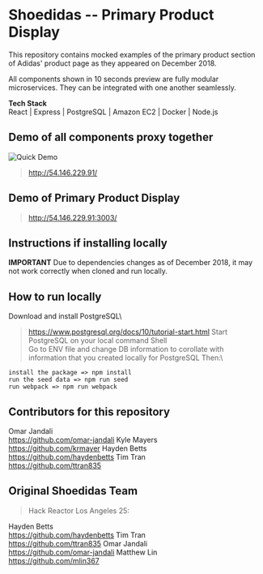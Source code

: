 # Shoedidas -- Primary Product Display
This repository contains mocked examples of the primary product section of Adidas' product page as they appeared on December 2018.

All components shown in 10 seconds preview are fully modular microservices. They can be integrated with one another seamlessly.

**Tech Stack**\
React | Express | PostgreSQL | Amazon EC2 | Docker | Node.js

## Demo of all components proxy together
![Quick Demo](https://media.giphy.com/media/YWJk07IfBS7lTwrv4I/giphy.gif)
> http://54.146.229.91/

## Demo of Primary Product Display
> http://54.146.229.91:3003/

## Instructions if installing locally
**IMPORTANT**
Due to dependencies changes as of December 2018, it may not work correctly when cloned and run locally.

## How to run locally
Download and install PostgreSQL\
> https://www.postgresql.org/docs/10/tutorial-start.html
Start PostgreSQL on your local command Shell \
Go to ENV file and change DB information to corollate with information that you created locally for PostgreSQL
Then:\
```
install the package => npm install
run the seed data => npm run seed
run webpack => npm run webpack
```

## Contributors for this repository 
Omar Jandali\
https://github.com/omar-jandali
Kyle Mayers\
https://github.com/krmayer
Hayden Betts\
https://github.com/haydenbetts
Tim Tran\
https://github.com/ttran835

## Original Shoedidas Team
> Hack Reactor Los Angeles 25:

Hayden Betts\
https://github.com/haydenbetts
Tim Tran\
https://github.com/ttran835
Omar Jandali\
https://github.com/omar-jandali
Matthew Lin\
https://github.com/mlin367



